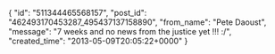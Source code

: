  {
   "id": "511344465568157",
   "post_id": "462493170453287_495437137158890",
   "from_name": "Pete Daoust",
   "message": "7 weeks and no news from the justice yet !!! :/",
   "created_time": "2013-05-09T20:05:22+0000"
 }
